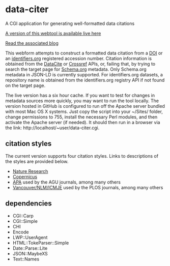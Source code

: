 # data-citer
A CGI application for generating well-formatted data citations

[A version of this webtool is available live here](https://alhufton.com/cgi-bin/data-citer.cgi)

[Read the associated blog](https://alhufton.com/building-data-citations-from-roadmap-compliant-metadata-sources/)

This webform attempts to construct a formatted data citation from a [DOI](https://www.doi.org/) or an [identifiers.org](https://identifiers.org/) registered accession number. Citation information is obtained from the [DataCite](https://datacite.org/) or [Crossref](https://www.crossref.org/) APIs, or, failing that, by trying to search the target page for [Schema.org](https://schema.org/) metadata. Only Schema.org metadata in JSON-LD is currently supported. For identifiers.org datasets, a repository name is obtained from the identifiers.org registry API if not found on the target page.

The live version has a six hour cache. If you want to test for changes in metadata sources more quickly, you may want to run the tool locally. The version hosted in GitHub is configured to run off the Apache server bundled with most Mac OS X systems. Just copy the script into your ~/Sites/ folder, change permissions to 755, install the necessary Perl modules, and then activate the Apache server (if needed). It should then run in a browser via the link: http://localhost/~user/data-citer.cgi. 

## citation styles
The current version supports four citation styles. Links to descriptions of the styles are provided below. 
* [Nature Research](https://www.nature.com/sdata/publish/submission-guidelines#refs)
* [Copernicus](https://publications.copernicus.org/for_authors/manuscript_preparation.html)
* [APA](https://apastyle.apa.org/style-grammar-guidelines/references/examples/data-set-references) used by the AGU journals, among many others
* [Vancouver/NLM/ICMJE](https://www.nlm.nih.gov/bsd/uniform_requirements.html#electronic) used by the PLOS journals, among many others

## dependencies
* CGI::Carp
* CGI::Simple
* CHI 
* Encode
* LWP::UserAgent
* HTML::TokeParser::Simple
* Date::Parse::Lite
* JSON::MaybeXS
* Text::Names

